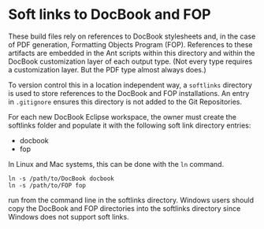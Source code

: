 Soft links to DocBook and FOP
=============================

These build files rely on references to DocBook stylesheets and,
in the case of PDF generation, Formatting Objects Program (FOP).
References to these artifacts are embedded in the Ant scripts
within this directory and within the DocBook customization layer
of each output type.  (Not every type requires a customization
layer.  But the PDF type almost always does.)

To version control this in a location independent way, a
`softlinks` directory is used to store references to the DocBook
and FOP installations.  An entry in `.gitignore` ensures this
directory is not added to the Git Repositories.

For each new DocBook Eclipse workspace, the owner must create
the softlinks folder and populate it with the following soft
link directory entries:

*  docbook
*  fop

In Linux and Mac systems, this can be done with the `ln` command.

    ln -s /path/to/DocBook docbook
    ln -s /path/to/FOP fop

run from the command line in the softlinks directory.  Windows
users should copy the DocBook and FOP directories into the 
softlinks directory since Windows does not support soft links.